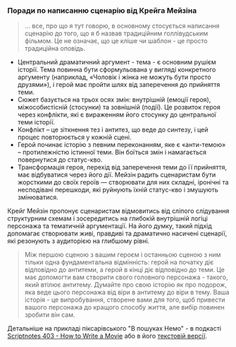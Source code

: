 ### Поради по написанню сценарію від Крейга Мейзіна

> ... все, про що я тут говорю, в основному стосується написання сценарію до того, що я б назвав традиційним голлівудським фільмом. Це не означає, що це кліше чи шаблон - це просто традиційна оповідь.

* Центральний драматичний аргумент - тема - є основним рушієм історії. Тема повинна бути сформульована у вигляді конкретного аргументу (наприклад, «Чоловік і жінка не можуть бути просто друзями»), і герой має пройти шлях від заперечення до прийняття теми.
* Сюжет базується на трьох осях змін: внутрішній (емоції героя), міжособистісній (стосунки) та зовнішній (події). Це розвиток героя через конфлікти, які є вираженням його стосунку до центральної теми історії.
* Конфлікт – це зіткнення тез і антитез, що веде до синтезу, і цей процес повторюється у кожній сцені.
* Герой починає історію з певним переконанням, яке є «анти-темою» – протилежністю істинної теми. Він боїться змін і намагається повернутися до статус-кво.
* Трансформація героя, перехід від заперечення теми до її прийняття, має відбуватися через його дії. Мейзін радить сценаристам бути жорсткими до своїх героїв — створювати для них складні, іронічні та несподівані перешкоди, які руйнують їхній статус-кво і змушують змінюватися.

Крейг Мейзін пропонує сценаристам відмовитись від сліпого слідування структурним схемам і зосередитись на глибокій внутрішній логіці персонажа та тематичній аргументації. На його думку, такий підхід допомагає створювати живі, правдиві та драматично насичені сценарії, які резонують з аудиторією на глибшому рівні.

> Між першою сценою з вашим героєм і останньою сценою з ним тільки одна фундаментальна відмінність: герой на початку діє відповідно до антитеми, а герой в кінці діє відповідно до теми. Це має допомогти вам створити свого головного персонажа - такого, який втілює антитему. Думайте про свою історію як про подорож, яка веде цього персонажа від віри в антитему до віри в тему. Ваша історія - це випробування, створене вами для того, щоб привести вашого персонажа до кращого способу життя, але вибір повинен зробити він сам.

Детальніше на прикладі піксарівського "В пошуках Немо" -  в подкасті [Scriptnotes 403 - How to Write a Movie](https://www.youtube.com/watch?v=vSX-DROZuzY) або в його [текстовій версії](https://johnaugust.com/2019/scriptnotes-ep-403-how-to-write-a-movie-transcript).
